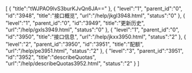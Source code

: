 [
	{
		"title":"tWJPAO9lvS3burKJvQn6JA=="
	},
	{
		"level":"1",
		"parent_id":"0",
		"id":"3948",
		"title":"接口概览",
		"url":"/help/jkgl3948.html",
		"status":"0"
	},
	{
		"level":"1",
		"parent_id":"0",
		"id":"3949",
		"title":"更新历史",
		"url":"/help/gxls3949.html",
		"status":"0"
	},
	{
		"level":"1",
		"parent_id":"0",
		"id":"3950",
		"title":"接口信息",
		"url":"/help/jkxx3950.html",
		"status":"2"
	},
	{
		"level":"2",
		"parent_id":"3950",
		"id":"3951",
		"title":"配额",
		"url":"/help/pe3951.html",
		"status":"2"
	},
	{
		"level":"3",
		"parent_id":"3951",
		"id":"3952",
		"title":"describeQuotas",
		"url":"/help/describeQuotas3952.html",
		"status":"2"
	}
]